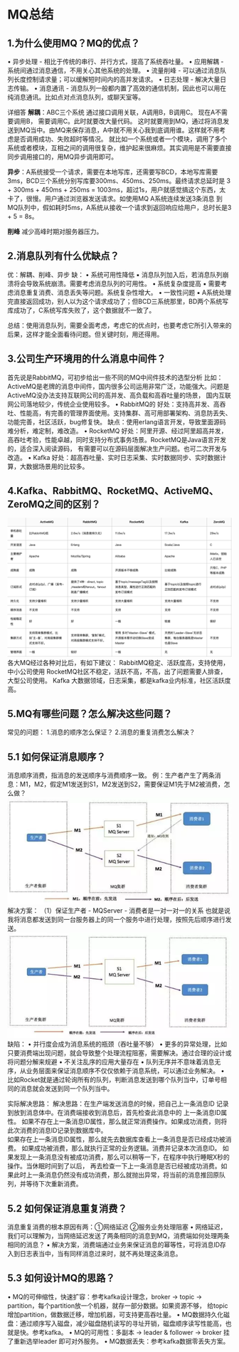 
# MQ总结

## 1.为什么使用MQ？MQ的优点？
• 异步处理 - 相比于传统的串行、并行方式，提高了系统吞吐量。
• 应用解耦 - 系统间通过消息通信，不用关心其他系统的处理。
• 流量削峰 - 可以通过消息队列长度控制请求量；可以缓解短时间内的高并发请求。
• 日志处理 - 解决大量日志传输。
• 消息通讯 - 消息队列一般都内置了高效的通信机制，因此也可以用在纯消息通讯。比如点对点消息队列，或聊天室等。

详细答
**解耦**：ABC三个系统 通过接口调用关联，A调用B，B调用C。 现在A不需要调用B， 需要调用C。此时就要改大量代码。
这时就要用到MQ，通过将消息发送到MQ当中。由MQ来保存消息，A中就不用关心我到底调用谁。这样就不用考虑是否调用成功、失败超时等情况。
就比如一个系统或者一个模块，调用了多个系统或者模块，互相之间的调用很复杂，维护起来很麻烦。其实调用是不需要直接同步调用接口的，用MQ异步调用即可。

**异步**：A系统接受一个请求，需要在本地写库，还需要写BCD，本地写库需要3ms，BCD三个系统分别写库要300ms、450ms、250ms。最终请求总延时是
3 + 300ms + 450ms + 250ms = 1003ms，超过1s，用户就感觉搞这个东西，太卡了，很慢。用户通过浏览器发送请求。如使用MQ A系统连续发送3条消息
到MQ队列中，假如耗时5ms，A系统从接收一个请求到返回响应给用户，总时长是3 + 5 = 8s。
 
**削峰**
减少高峰时期对服务器压力。

## 2.消息队列有什么优缺点？
优：解耦、削峰、异步
缺：
• 系统可用性降低
    ▪ 消息队列加入后，若消息队列崩溃将会导致系统崩溃。需要考虑消息队列的可用性。
• 系统复杂度提高
    ▪ 需要考虑消息重复消费、消息丢失等问题。系统复杂性增大。
• 一致性问题
    ▪ A系统处理完直接返回成功，别人以为这个请求成功了；但BCD三系统那里，BD两个系统写库成功了，C系统写库失败了，这个数据就不一致了。

总结：使用消息队列，需要全面考虑，考虑它的优点时，也要考虑它所引入带来的后果，这样才能全面看待问题。但关键时刻，用还得用。

## 3.公司生产环境用的什么消息中间件？
首先说是RabbitMQ，可初步给出一些不同的MQ中间件技术的选型分析
比如：ActiveMQ是老牌的消息中间件，国内很多公司运用非常广泛，功能强大。问题是ActiveMQ没办法支持互联网公司的高并发、高负载和高吞吐量的场景，
国内互联网公司落地较少，传统企业使用较多。
• RabbitMQ的
好处：支持高并发、高吞吐、性能高，有完善的管理界面使用。支持集群、高可用部署架构、消息防丢失、功能完善，社区活跃，bug修复快。
缺点：使用erlang语言开发，导致里面源码难分析，难定制，难改造。
• RocketMQ
好处：阿里开源、经过阿里超高并发，高吞吐考验，性能卓越，同时支持分布式事务场景。RocketMQ是Java语言开发的，适合深入阅读源码，
有需要可以在源码层面解决生产问题。也可二次开发与改造。
• Kafka
好处：超高吞吐量、实时日志采集、实时数据同步、实时数据计算，大数据场景用的比较多。

## 4.Kafka、RabbitMQ、RocketMQ、ActiveMQ、ZeroMQ之间的区别？
![](../pictures/各大MQ的区别.png)
各大MQ经过各种对比后，有如下建议：
RabbitMQ稳定、活跃度高，支持使用，中小公司使用
RocketMQ社区不稳定，活跃不高，不高，出了问题需要人排查，大型公司使用。
Kafka 大数据领域，日志采集，都是kafka业内标准，社区活跃度高。

## 5.MQ有哪些问题？怎么解决这些问题？
常见的问题：
1.消息的顺序怎么保证？
2.消息的重复消费怎么解决？

## 5.1 如何保证消息顺序？
消息顺序消费，指消息的发送顺序与消费顺序一致。
例：生产者产生了两条消息：M1，M2，假定M1发送到S1，M2发送到S2，需要保证M1先于M2被消费，怎么做？
![](../pictures/保证消息顺序消费图1.png)
解决方案：
（1）保证生产者 - MQServer - 消费者是一对一对一的关系  也就是说我将消息都发送到同一台服务器上的同一个服务中进行处理，按照先后顺序进行发送。
![](../pictures/保证消息顺序消费图2.png)
缺陷：
• 并行度会成为消息系统的瓶颈（吞吐量不够）
• 更多的异常处理，比如只要消费端出现问题，就会导致整个处理流程阻塞，需要解决。通过合理的设计或将问题分解来规避
• 不关注乱序的应用大量存在
• 队列无序并不意味着消息无序，从业务层面来保证消息顺序不仅仅依赖于消息系统，可以通过业务解决。
• 比如Rocket就是通过轮询所有的队列，判断消息发送到哪个队列当中，订单号相同的消息就会发送到同一个队列当中。

实际解决思路：
 解决思路：在生产端发送消息的时候，把自己上一条消息ID 记录到放到消息体中。在消费端接收到消息后，首先检查此消息中的 上一条消息ID属性。
 如果不存在上一条消息ID属性，那么就正常消费操作。如果成功消费，则将此次消费的消息ID记录到数据库中。                        
 如果存在上一条消息ID属性，那么就先去数据库查看上一条消息是否已经成功被消费。
 如果成功被消费，那么就执行正常的业务逻辑。消费并记录本次消息ID。
 如果发现上一条消息没有被成功消费，那么可以稍等一下，在程序中执行睡眠X秒的操作。当休眠时间到了以后，
 再去检查一下上一条消息是否已经被成功消费。如果此时上一条消息仍然没有成功消费，那么就抛出异常，将当前的消息推回原队列，并等待下次重新消费。


## 5.2 如何保证消息重复消费？
消息重复消费的根本原因有两：①网络延迟 ②服务业务处理阻塞 
• 网络延迟，我们可以理解为，当网络延迟发送了两条相同的消息到MQ，消费端如何处理两条相同的消息？
    ▪ 解决方案，消费端通过业务来保证消息的幂等性，可将消息ID存入到日志表当中，当有同样消息过来时，就不再处理这条消息。

## 5.3 如何设计MQ的思路？
• MQ的可伸缩性，快速扩容：参考kafka设计理念，broker -> topic -> partition，每个partition放一个机器，就存一部分数据。如果资源不够，
  给topic增加partition，做数据迁移，增加机器，可支持更高吞吐量。
• MQ数据持久化磁盘：通过顺序写入磁盘，减少磁盘随机读写的寻址开销，磁盘顺序读写性能高，也就是快。参考kafka。
• MQ的可用性：多副本 -> leader & follower -> broker 挂了重新选举leader 即可对外服务。
• MQ数据丢失：参考kafka数据零丢失方案。








